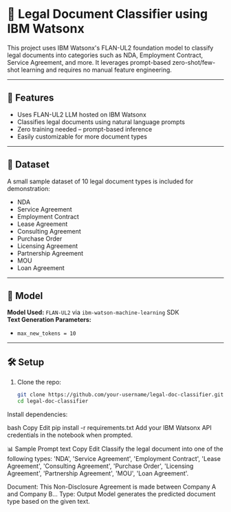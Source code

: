 # 🧾 Legal Document Classifier using IBM Watsonx

This project uses IBM Watsonx's FLAN-UL2 foundation model to classify legal documents into categories such as NDA, Employment Contract, Service Agreement, and more. It leverages prompt-based zero-shot/few-shot learning and requires no manual feature engineering.

---

## 🚀 Features

- Uses FLAN-UL2 LLM hosted on IBM Watsonx
- Classifies legal documents using natural language prompts
- Zero training needed – prompt-based inference
- Easily customizable for more document types

---

## 📂 Dataset

A small sample dataset of 10 legal document types is included for demonstration:

- NDA
- Service Agreement
- Employment Contract
- Lease Agreement
- Consulting Agreement
- Purchase Order
- Licensing Agreement
- Partnership Agreement
- MOU
- Loan Agreement

---

## 🧠 Model

**Model Used:** `FLAN-UL2` via `ibm-watson-machine-learning` SDK  
**Text Generation Parameters:**  
- `max_new_tokens = 10`

---

## 🛠️ Setup

1. Clone the repo:
   ```bash
   git clone https://github.com/your-username/legal-doc-classifier.git
   cd legal-doc-classifier
Install dependencies:

bash
Copy
Edit
pip install -r requirements.txt
Add your IBM Watsonx API credentials in the notebook when prompted.

📊 Sample Prompt
text
Copy
Edit
Classify the legal document into one of the following types:
'NDA', 'Service Agreement', 'Employment Contract', 'Lease Agreement', 'Consulting Agreement',
'Purchase Order', 'Licensing Agreement', 'Partnership Agreement', 'MOU', 'Loan Agreement'.

Document: This Non-Disclosure Agreement is made between Company A and Company B...
Type:
Output
Model generates the predicted document type based on the given text.

